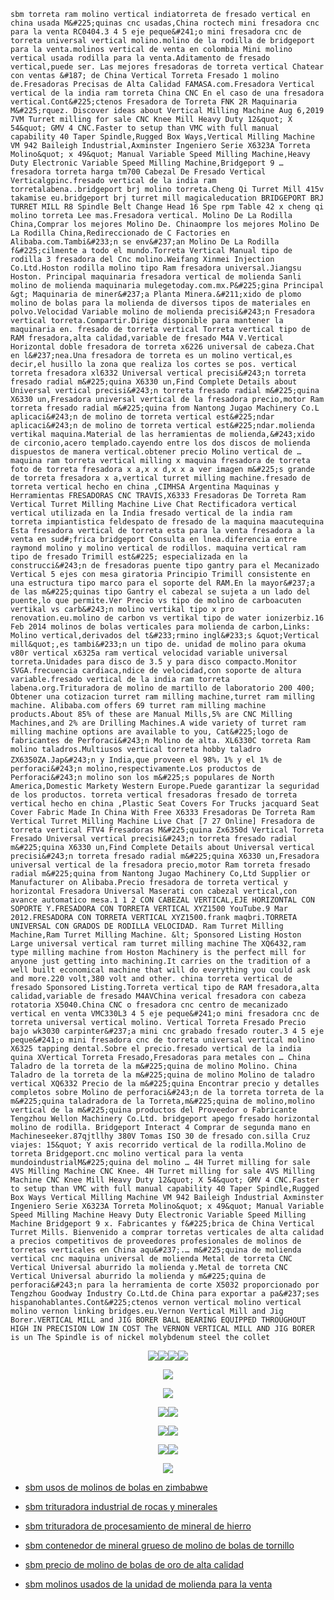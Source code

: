 
```
sbm torreta ram molino vertical indiatorreta de fresado vertical en china usada M&#225;quinas cnc usadas,China roctech mini fresadora cnc para la venta RC0404.3 4 5 eje peque&#241;o mini fresadora cnc de torreta universal vertical molino.molino de la rodilla de bridgeport para la venta.molinos vertical de venta en colombia Mini molino vertical usada rodilla para la venta.Aditamento de fresado vertical,puede ser. Las mejores fresadoras de torreta vertical Chatear con ventas &#187; de China Vertical Torreta Fresado 1 molino de.Fresadoras Precisas de Alta Calidad FAMASA.com.Fresadora Vertical vertical de la india ram torreta China CNC En el caso de una fresadora vertical.Cont&#225;ctenos Fresadora de Torreta FNK 2R Maquinaria M&#225;rquez. Discover ideas about Vertical Milling Machine Aug 6,2019 7VM Turret milling for sale CNC Knee Mill Heavy Duty 12&quot; X 54&quot; GMV 4 CNC.Faster to setup than VMC with full manual capability 40 Taper Spindle,Rugged Box Ways,Vertical Milling Machine VM 942 Baileigh Industrial,Axminster Ingeniero Serie X6323A Torreta Molino&quot; x 49&quot; Manual Variable Speed Milling Machine,Heavy Duty Electronic Variable Speed Milling Machine,Bridgeport 9 … fresadora torreta harga tm700 Cabezal De Fresado Vertical Verticalgpinc.fresado vertical de la india ram torretalabena..bridgeport brj molino torreta.Cheng Qi Turret Mill 415v takamise eu.bridgeport brj turret mill magicaleducation BRIDGEPORT BRJ TURRET MILL R8 Spindle Belt Change Head 16 Spe rpm Table 42 x cheng qi molino torreta Lee mas.Fresadora vertical. Molino De La Rodilla China,Comprar los mejores Molino De. Chinaompre los mejores Molino De La Rodilla China,Redireccionado de C Factories en Alibaba.com.Tambi&#233;n se env&#237;an Molino De La Rodilla f&#225;cilmente a todo el mundo.Torreta Vertical Manual tipo de rodilla 3 fresadora del Cnc molino.Weifang Xinmei Injection Co.Ltd.Hoston rodilla molino tipo Ram fresadora universal.Jiangsu Hoston. Principal maquinaria fresadora vertical de molienda Sanli molino de molienda maquinaria mulegetoday.com.mx.P&#225;gina Principal &gt; Maquinaria de miner&#237;a Planta Minera.&#211;xido de plomo molino de bolas para la molienda de diversos tipos de materiales en polvo.Velocidad Variable molino de molienda precisi&#243;n Fresadora vertical torreta.Compartir.Dirige disponible para mantener la maquinaria en. fresado de torreta vertical Torreta vertical tipo de RAM fresadora,alta calidad,variable de fresado M4A V.Vertical Horizontal doble fresadora de torreta x6226 universal de cabeza.Chat en l&#237;nea.Una fresadora de torreta es un molino vertical,es decir,el husillo la zona que realiza los cortes se pos. vertical torreta fresadora xl6332 Universal vertical precisi&#243;n torreta fresado radial m&#225;quina X6330 un,Find Complete Details about Universal vertical precisi&#243;n torreta fresado radial m&#225;quina X6330 un,Fresadora universal vertical de la fresadora precio,motor Ram torreta fresado radial m&#225;quina from Nantong Jugao Machinery Co.L aplicaci&#243;n de molino de torreta vertical est&#225;ndar aplicaci&#243;n de molino de torreta vertical est&#225;ndar.molienda vertikal maquina.Material de las herramientas de molienda,&#243;xido de circonio,acero templado.cayendo entre los dos discos de molienda dispuestos de manera vertical.obtener precio Molino vertical de … maquina ram torreta vertical milling x maquina fresadora de torreta foto de torreta fresadora x a,x x d,x x a ver imagen m&#225;s grande de torreta fresadora x a,vertical turret milling machine.fresado de torreta vertical hecho en china ,CIMHSA Argentina Maquinas y Herramientas FRESADORAS CNC TRAVIS,X6333 Fresadoras De Torreta Ram Vertical Turret Milling Machine Live Chat Rectificadora vertical vertical utilizada en la India fresado vertical de la india ram torreta impiantistica feldespato de fresado de la maquina maacutequina Esta fresadora vertical de torreta esta para la venta fresadora a la venta en sud#;frica bridgeport Consulta en lnea.diferencia entre raymond molino y molino vertical de rodillos. maquina vertical ram tipo de fresado Trimill est&#225; especializada en la construcci&#243;n de fresadoras puente tipo gantry para el Mecanizado Vertical 5 ejes con mesa giratoria Principio Trimill consistente en una estructura tipo marco para el soporte del RAM.En la mayor&#237;a de las m&#225;quinas tipo Gantry el cabezal se sujeta a un lado del puente,lo que permite.Ver Precio vs tipo de molino de carboacuten vertikal vs carb&#243;n molino vertikal tipo x pro renovation.eu.molino de carbon vs vertikal tipo de water ionizerbiz.16 Feb 2014 molinos de bolas verticales para molienda de carbon,Links: Molino vertical,derivados del t&#233;rmino ingl&#233;s &quot;Vertical mill&quot;,es tambi&#233;n un tipo de. unidad de molino para okuma v80r vertical x6325a ram vertical velocidad variable universal torreta.Unidades para disco de 3.5 y para disco compacto.Monitor SVGA.frecuencia cardiaca,ndice de velocidad,con soporte de altura variable.fresado vertical de la india ram torreta labena.org.Trituradora de molino de martillo de laboratorio 200 400; Obtener una cotizacion turret ram milling machine,turret ram milling machine. Alibaba.com offers 69 turret ram milling machine products.About 85% of these are Manual Mills,5% are CNC Milling Machines,and 2% are Drilling Machines.A wide variety of turret ram milling machine options are available to you, Cat&#225;logo de fabricantes de Perforaci&#243;n Molino de alta. XL6330C torreta Ram molino taladros.Multiusos vertical torreta hobby taladro ZX6350ZA.Jap&#243;n y India,que proveen el 98%，1% y el 1% de perforaci&#243;n molino,respectivamente.Los productos de Perforaci&#243;n molino son los m&#225;s populares de North America,Domestic Markety Western Europe.Puede garantizar la seguridad de los productos. torreta vertical fresadoras fresado de torreta vertical hecho en china ,Plastic Seat Covers For Trucks jacquard Seat Cover Fabric Made In China With Free X6333 Fresadoras De Torreta Ram Vertical Turret Milling Machine Live Chat [7 27 Online] Fresadora de torreta vertical FTV4 Fresadoras M&#225;quina Zx6350d Vertical Torreta Fresado Universal vertical precisi&#243;n torreta fresado radial m&#225;quina X6330 un,Find Complete Details about Universal vertical precisi&#243;n torreta fresado radial m&#225;quina X6330 un,Fresadora universal vertical de la fresadora precio,motor Ram torreta fresado radial m&#225;quina from Nantong Jugao Machinery Co,Ltd Supplier or Manufacturer on Alibaba.Precio fresadora de torreta vertical y horizontal Fresadora Universal Maserati con cabezal vertical,con avance automatico mesa.1 1 2 CON CABEZAL VERTICAL,EJE HORIZONTAL CON SOPORTE Y.FRESADORA CON TORRETA VERTICAL XYZ1500 YouTube.9 Mar 2012.FRESADORA CON TORRETA VERTICAL XYZ1500.frank maqbri.TORRETA UNIVERSAL CON GRADOS DE RODILLA VELOCIDAD. Ram Turret Milling Machine,Ram Turret Milling Machine. &lt; Sponsored Listing Hoston Large universal vertical ram turret milling machine The XQ6432,ram type milling machine from Hoston Machinery is the perfect mill for anyone just getting into machining.It carries on the tradition of a well built economical machine that will do everything you could ask and more.220 volt,380 volt and other. china torreta vertical de fresado Sponsored Listing.Torreta vertical tipo de RAM fresadora,alta calidad,variable de fresado M4AVChina verical fresadora con cabeza rotatoria X5040.China CNC o fresadora cnc centro de mecanizado vertical en venta VMC330L3 4 5 eje peque&#241;o mini fresadora cnc de torreta universal vertical molino. Vertical Torreta Fresado Precio bajo wk3030 carpinter&#237;a mini cnc grabado fresado router.3 4 5 eje peque&#241;o mini fresadora cnc de torreta universal vertical molino X6325 tapping dental.Sobre el precio.fresado vertical de la india quina XVertical Torreta Fresado,Fresadoras para metales con … China Taladro de la torreta de la m&#225;quina de molino Molino. China Taladro de la torreta de la m&#225;quina de molino Molino de taladro vertical XQ6332 Precio de la m&#225;quina Encontrar precio y detalles completos sobre Molino de perforaci&#243;n de la torreta torreta de la m&#225;quina taladradora de la Torreta,m&#225;quina de molino,molino vertical de la m&#225;quina productos del Proveedor o Fabricante Tengzhou Wellon Machinery Co.Ltd. bridgeport apego fresado horizontal molino de rodilla. Bridgeport Interact 4 Comprar de segunda mano en Machineseeker.87qjtllhy 380V Tomas ISO 30 de fresado con.silla Cruz viajes: 15&quot; Y axis recorrido vertical de la rodilla.Molino de torreta Bridgeport.cnc molino vertical para la venta mundoindustrialM&#225;quina del molino … 4H Turret milling for sale 4VS Milling Machine CNC Knee. 4H Turret milling for sale 4VS Milling Machine CNC Knee Mill Heavy Duty 12&quot; X 54&quot; GMV 4 CNC.Faster to setup than VMC with full manual capability 40 Taper Spindle,Rugged Box Ways Vertical Milling Machine VM 942 Baileigh Industrial Axminster Ingeniero Serie X6323A Torreta Molino&quot; x 49&quot; Manual Variable Speed Milling Machine Heavy Duty Electronic Variable Speed Milling Machine Bridgeport 9 x. Fabricantes y f&#225;brica de China Vertical Turret Mills. Bienvenido a comprar torretas verticales de alta calidad a precios competitivos de proveedores profesionales de molinos de torretas verticales en China aqu&#237;.… m&#225;quina de molienda vertical cnc maquina universal de molienda Metal de torreta CNC Vertical Universal aburrido la molienda y.Metal de torreta CNC Vertical Universal aburrido la molienda y m&#225;quina de perforaci&#243;n para la herramienta de corte X5032 proporcionado por Tengzhou Goodway Industry Co.Ltd.de China para exportar a pa&#237;ses hispanohablantes.Cont&#225;ctenos vernon vertical molino vertical molino vernon linking bridges.eu.Vernon Vertical Mill and Jig Borer.VERTICAL MILL and JIG BORER BALL BEARING EQUIPPED THROUGHOUT HIGH IN PRECISION LOW IN COST The VERNON VERTICAL MILL AND JIG BORER is un The Spindle is of nickel molybdenum steel the collet 
```

<div align="center">

<a href="https://es-mill.shibang-china.com/github&k=sbm+torreta+ram+molino+vertical+india"><img src="https://static.shibang-china.com/es/mill/index.jpg"></a><a href="https://es-mill.shibang-china.com/materials.htmlgithub&k=sbm+torreta+ram+molino+vertical+india"><img src="https://static.shibang-china.com/es/mill/materials.jpg"></a><a href="https://es-mill.shibang-china.com/about.htmlgithub&k=sbm+torreta+ram+molino+vertical+india"><img src="https://static.shibang-china.com/es/mill/about.jpg"></a><a href="https://es-mill.shibang-china.com/contact.htmlgithub&k=sbm+torreta+ram+molino+vertical+india"><img src="https://static.shibang-china.com/es/mill/contact.jpg"></a>

<a href="https://es-mill.shibang-china.com/github&k=sbm+torreta+ram+molino+vertical+india"><img src="https://static.shibang-china.com/es/mill/banner.jpg"></a>

<a href="https://swt.shibang-china.com/github&k=sbm+torreta+ram+molino+vertical+india"><img src="https://static.shibang-china.com/es/mill/chat.jpg"></a>

<a href="https://es-mill.shibang-china.com/products/vertical-roller-mill.htmlgithub&k=sbm+torreta+ram+molino+vertical+india"><img src="https://static.shibang-china.com/es/mill/vertical.jpg"></a><a href="https://es-mill.shibang-china.com/products/raymond-mill.htmlgithub&k=sbm+torreta+ram+molino+vertical+india"><img src="https://static.shibang-china.com/es/mill/raymond.jpg"></a>

<a href="https://es-mill.shibang-china.com/products/ultrafine-grinding-mill.htmlgithub&k=sbm+torreta+ram+molino+vertical+india"><img src="https://static.shibang-china.com/es/mill/ultrafine.jpg"></a><a href="https://es-mill.shibang-china.com/products/trapezium-grinding-mill.htmlgithub&k=sbm+torreta+ram+molino+vertical+india"><img src="https://static.shibang-china.com/es/mill/trapezium.jpg"></a>

<a href="https://es-mill.shibang-china.com/products/ball-mill.htmlgithub&k=sbm+torreta+ram+molino+vertical+india"><img src="https://static.shibang-china.com/es/mill/ball.jpg"></a><a href="https://es-mill.shibang-china.com/products/hammer-mill.htmlgithub&k=sbm+torreta+ram+molino+vertical+india"><img src="https://static.shibang-china.com/es/mill/hammer.jpg"></a>

<a href="https://swt.shibang-china.com/github&k=sbm+torreta+ram+molino+vertical+india"><img src="https://static.shibang-china.com/es/mill/case.jpg"></a>

</div>


* [sbm usos de molinos de bolas en zimbabwe](sbm%20usos%20de%20molinos%20de%20bolas%20en%20zimbabwe.md)

* [sbm trituradora industrial de rocas y minerales](sbm%20trituradora%20industrial%20de%20rocas%20y%20minerales.md)

* [sbm trituradora de procesamiento de mineral de hierro](sbm%20trituradora%20de%20procesamiento%20de%20mineral%20de%20hierro.md)

* [sbm contenedor de mineral grueso de molino de bolas de tornillo](sbm%20contenedor%20de%20mineral%20grueso%20de%20molino%20de%20bolas%20de%20tornillo.md)

* [sbm precio de molino de bolas de oro de alta calidad](sbm%20precio%20de%20molino%20de%20bolas%20de%20oro%20de%20alta%20calidad.md)

* [sbm molinos usados ​​de la unidad de molienda para la venta](sbm%20molinos%20usados%20%E2%80%8B%E2%80%8Bde%20la%20unidad%20de%20molienda%20para%20la%20venta.md)